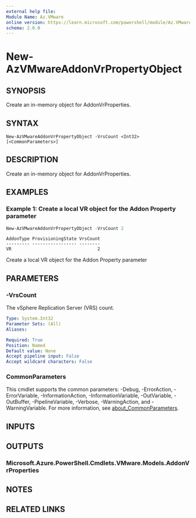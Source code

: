 ```yaml
---
external help file:
Module Name: Az.VMware
online version: https://learn.microsoft.com/powershell/module/Az.VMware/new-azvmwareaddonvrpropertyobject
schema: 2.0.0
---
```


# New-AzVMwareAddonVrPropertyObject

## SYNOPSIS
Create an in-memory object for AddonVrProperties.

## SYNTAX

```
New-AzVMwareAddonVrPropertyObject -VrsCount <Int32> [<CommonParameters>]
```

## DESCRIPTION
Create an in-memory object for AddonVrProperties.

## EXAMPLES

### Example 1: Create a local VR object for the Addon Property parameter
```powershell
New-AzVMwareAddonVrPropertyObject -VrsCount 2
```

```output
AddonType ProvisioningState VrsCount
--------- ----------------- --------
VR                                 2
```

Create a local VR object for the Addon Property parameter

## PARAMETERS

### -VrsCount
The vSphere Replication Server (VRS) count.

```yaml
Type: System.Int32
Parameter Sets: (All)
Aliases:

Required: True
Position: Named
Default value: None
Accept pipeline input: False
Accept wildcard characters: False
```

### CommonParameters
This cmdlet supports the common parameters: -Debug, -ErrorAction, -ErrorVariable, -InformationAction, -InformationVariable, -OutVariable, -OutBuffer, -PipelineVariable, -Verbose, -WarningAction, and -WarningVariable. For more information, see [about_CommonParameters](http://go.microsoft.com/fwlink/?LinkID=113216).

## INPUTS

## OUTPUTS

### Microsoft.Azure.PowerShell.Cmdlets.VMware.Models.AddonVrProperties

## NOTES

## RELATED LINKS

